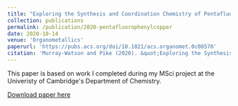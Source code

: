 ```yaml
---
title: "Exploring the Synthesis and Coordination Chemistry of Pentafluorophenylcopper: Organocopper Polyanions and Coordination Networks"
collection: publications
permalink: /publication/2020-pentafluorophenylcopper
date: 2020-10-14
venue: 'Organometallics'
paperurl: 'https://pubs.acs.org/doi/10.1021/acs.organomet.0c00570'
citation: 'Murray-Watson and Pike (2020). &quot;Exploring the Synthesis and Coordination Chemistry of Pentafluorophenylcopper: Organocopper Polyanions and Coordination Netowrks&quot; <i>Organometallics</i>. 1(2).'
---
```

This paper is based on work I completed during my MSci project at the Univeristy of Cambridge's Department of Chemistry.

[Download paper here](http://academicpages.github.io/files/paper2.pdf)
